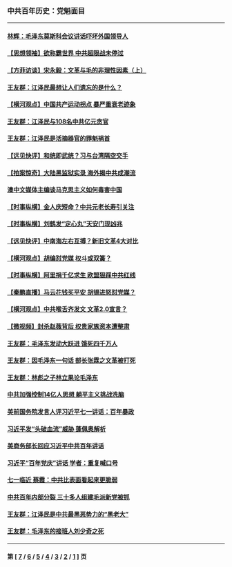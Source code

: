 ### 中共百年历史：党魁面目
---
#### [林辉：毛泽东莫斯科会议讲话吓坏外国领导人](../../pages/nf1176107/n13917931.md?09110430) 
#### [【思想领袖】欲称霸世界 中共超限战未停过](../../pages/nf1176107/n13745142.md?09110430) 
#### [【方菲访谈】宋永毅：文革与毛的非理性因素（上）](../../pages/nf1176107/n13469956.md?09110430) 
#### [王友群：江泽民最想让人们遗忘的是什么？](../../pages/nf1176107/n13408949.md?09110430) 
#### [【横河观点】中国共产运动拐点 暴严重衰老迹象](../../pages/nf1176107/n13388333.md?09110430) 
#### [王友群：江泽民与108名中共亿元贪官](../../pages/nf1176107/n13352358.md?09110430) 
#### [王友群：江泽民是活摘器官的罪魁祸首](../../pages/nf1176107/n13336903.md?09110430) 
#### [【远见快评】和统即武统？习与台湾隔空交手](../../pages/nf1176107/n13297739.md?09110430) 
#### [【拍案惊奇】大陆黑监狱实录 海外揭中共成潮流](../../pages/nf1176107/n13288853.md?09110430) 
#### [澳中文媒体主编谈马克思主义如何毒害中国](../../pages/nf1176107/n13257387.md?09110430) 
#### [【时事纵横】金人庆短命？中共元老长寿引关注](../../pages/nf1176107/n13217934.md?09110430) 
#### [【时事纵横】刘鹤发“定心丸”天安门现凶兆](../../pages/nf1176107/n13215416.md?09110430) 
#### [【远见快评】中南海左右互搏？新旧文革4大对比](../../pages/nf1176107/n13214745.md?09110430) 
#### [【横河观点】胡编怼党媒 权斗或双簧？](../../pages/nf1176107/n13210864.md?09110430) 
#### [【时事纵横】阿里捐千亿求生 欧盟狠踩中共红线](../../pages/nf1176107/n13206431.md?09110430) 
#### [【秦鹏直播】马云花钱买平安 胡锡进怒怼党媒？](../../pages/nf1176107/n13206392.md?09110430) 
#### [【横河观点】中共喉舌齐发文 文革2.0宣言？](../../pages/nf1176107/n13201248.md?09110430) 
#### [【微视频】封杀赵薇背后 权贵家族资本遭整肃](../../pages/nf1176107/n13197798.md?09110430) 
#### [王友群：毛泽东发动大跃进 饿死四千万人](../../pages/nf1176107/n13177158.md?09110430) 
#### [王友群：因毛泽东一句话 部长张霖之文革被打死](../../pages/nf1176107/n13161711.md?09110430) 
#### [王友群：林彪之子林立果论毛泽东](../../pages/nf1176107/n13128622.md?09110430) 
#### [中共加强控制14亿人思想 躺平主义挑战洗脑](../../pages/nf1176107/n13094299.md?09110430) 
#### [美前国务院发言人评习近平七一讲话：百年暴政](../../pages/nf1176107/n13066986.md?09110430) 
#### [习近平发“头破血流”威胁 蓬佩奥解析](../../pages/nf1176107/n13063604.md?09110430) 
#### [美商务部长回应习近平中共百年讲话](../../pages/nf1176107/n13062903.md?09110430) 
#### [习近平“百年党庆”讲话 学者：重复喊口号](../../pages/nf1176107/n13061411.md?09110430) 
#### [七一临近 蔡霞：中共比表面看起来更脆弱](../../pages/nf1176107/n13056418.md?09110430) 
#### [中共百年内部分裂 三十多人组建毛派新党被抓](../../pages/nf1176107/n13044023.md?09110430) 
#### [王友群：江泽民是中共最黑恶势力的“黑老大”](../../pages/nf1176107/n13022180.md?09110430) 
#### [王友群：毛泽东的接班人刘少奇之死](../../pages/nf1176107/n12991772.md?09110430) 

---
#### 第 [ [7](./7.md?09110430) / [6](./6.md?09110430) / [5](./5.md?09110430) / [4](./4.md?09110430) / [3](./3.md?09110430) / [2](./2.md?09110430) / [1](./1.md?09110430) ] 页
